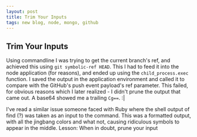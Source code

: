 ```yaml
---
layout: post
title: Trim Your Inputs
tags: new blog, node, mongo, github
---
```


Trim Your Inputs
-----------------

Using commandline I was trying to get the current branch's ref, and achieved this using `git symbolic-ref HEAD`. This I had to feed it into the node application (for reasons), and ended up using the `child_process.exec` function. I saved the output in the application environment and called it to compare with the GitHub's push event payload's ref parameter. This failed, for obvious reasons which I later realized - I didn't prune the output that came out. A base64 showed me a trailing `Cg==`. :|

I've read a similar issue someone faced with Ruby where the shell output of find (?) was taken as an input to the command. This was a formatted output, with all the jingbang colors and what not, causing ridiculous symbols to appear in the middle. Lesson: When in doubt, prune your input
